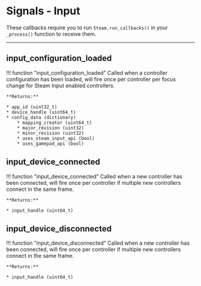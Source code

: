 # Signals - Input

These callbacks require you to run ```Steam.run_callbacks()``` in your ```_process()``` function to receive them.

---

## input_configuration_loaded

!!! function "input_configuration_loaded"
	Called when a controller configuration has been loaded, will fire once per controller per focus change for Steam Input enabled controllers.

	**Returns:**

	* app_id (uint32_t)
	* device_handle (uint64_t)
	* config_data (dictionary)
		* mapping_creator (uint64_t)
		* major_revision (uint32)
		* minor_revision (uint32)
		* uses_steam_input_api (bool)
		* uses_gamepad_api (bool)

## input_device_connected

!!! function "input_device_connected"
	Called when a new controller has been connected, will fire once per controller if multiple new controllers connect in the same frame.

	**Returns:**

	* input_handle (uint64_t)

## input_device_disconnected

!!! function "input_device_disconnected"
	Called when a new controller has been connected, will fire once per controller if multiple new controllers connect in the same frame.

	**Returns:**

	* input_handle (uint64_t)